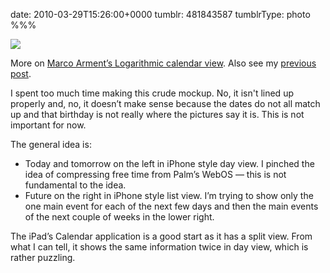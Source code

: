 date: 2010-03-29T15:26:00+0000
tumblr: 481843587
tumblrType: photo
%%%

![](tumblr_l01uwvznYO1qbnvjco1_1280.png)

More on [Marco Arment’s Logarithmic calendar view](http://www.marco.org/480805355). Also see my [previous post](/post/481778917).

I spent too much time making this crude mockup. No, it isn't lined up properly and, no, it doesn’t make sense because the dates do not all match up and that birthday is not really where the pictures say it is. This is not important for now.

The general idea is:

* Today and tomorrow on the left in iPhone style day view. I pinched the idea of compressing free time from Palm’s WebOS — this is not fundamental to the idea.
* Future on the right in iPhone style list view. I’m trying to show only the one main event for each of the next few days and then the main events of the next couple of weeks in the lower right.

The iPad’s Calendar application is a good start as it has a split view. From what I can tell, it shows the same information twice in day view, which is rather puzzling.
